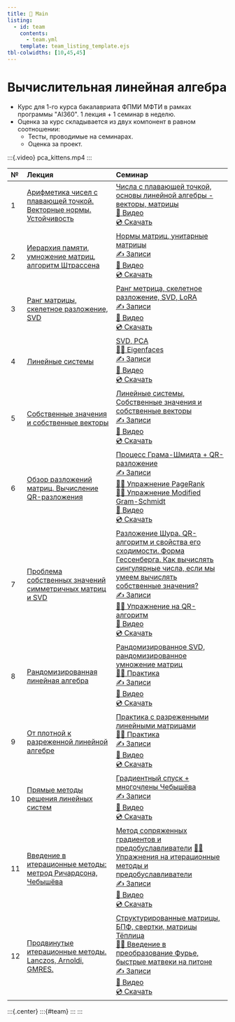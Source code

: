 ```yaml
---
title: 🏡 Main
listing:
  - id: team
    contents: 
      - team.yml
    template: team_listing_template.ejs
tbl-colwidths: [10,45,45]
---
```


# Вычислительная линейная алгебра

* Курс для 1-го курса бакалавриата ФПМИ МФТИ в рамках программы "AI360". 1 лекция + 1 семинар в неделю.
* Оценка за курс складывается из двух компонент в равном соотношении: 
  * Тесты, проводимые на семинарах.
  * Оценка за проект.

:::{.video}
pca_kittens.mp4
:::

|  №  | Лекция | Семинар |
|:-|:-----------------|:-----------------|
|  1  |  [Арифметика чисел с плавающей точкой. Векторные нормы. Устойчивость](lectures/lecture-1/lecture-1.ipynb)  | [Числа с плавающей точкой, основы линейной алгебры - векторы, матрицы](seminars/seminar-1/seminar-1.ipynb)<br>[🎥 Видео](https://youtu.be/X2ogSK0N9c0)<br>[💿 Скачать](https://disk.yandex.ru/i/lq9VeTZQML9sbQ) |
|  2  |  [Иерархия памяти, умножение матриц, алгоритм Штрассена](lectures/lecture-2/lecture-2.ipynb) |   [Нормы матриц, унитарные матрицы](seminars/2.pdf)<br>[✍️ Записи](notes/2.pdf)<br>[🎥 Видео](https://youtu.be/Bseq7NfsXV0)<br>[💿 Скачать](https://disk.yandex.ru/i/ckCwborduGIchA) |
|  3  | [Ранг матрицы, скелетное разложение, SVD](lectures/lecture-3/lecture-3.ipynb) |  [Ранг метрица, скелетное разложение, SVD, LoRA](seminars/3.pdf) <br>[✍️ Записи](notes/3.pdf)<br>[🎥 Видео](https://youtu.be/zTYHvfF54sY)<br>[💿 Скачать](https://disk.yandex.ru/i/diMn-tLq0Or3jw) |
|  4  | [Линейные системы](lectures/lecture-4/lecture-4.ipynb) | [SVD, PCA](seminars/4.pdf) <br>[👨‍💻 Eigenfaces](files/Eigenfaces_exercise.ipynb) <br>[✍️ Записи](notes/4.pdf)<br>[🎥 Видео](https://youtu.be/cAplBDXAGZc) <br>[💿 Скачать](https://disk.yandex.com/i/CdTTk2VOPI9R5A) |
|  5  | [Собственные значения и собственные векторы](lectures/lecture-5/lecture-5.ipynb)| [Линейные системы, Собственные значения и собственные векторы](seminars/5.pdf) <br>[✍️ Записи](notes/5.pdf)<br>[🎥 Видео](https://youtu.be/JM9ZGUMuuXo)<br>[💿 Скачать](https://disk.yandex.ru/i/kPRGCAL9g8dFXA) |
|  6  | [Обзор разложений матриц. Вычисление QR-разложения](lectures/lecture-6/lecture-6.ipynb) | [Процесс Грама-Шмидта + QR-разложение](seminars/6.pdf) <br> [✍️ Записи](notes/4.pdf)<br> [👨‍💻 Упражнение PageRank](https://colab.research.google.com/github/MerkulovDaniil/optim/blob/master/assets/Notebooks/PageRank_exercise_ru.ipynb) <br>[👨‍💻 Упражнение Modified Gram-Schmidt](https://colab.research.google.com/github/MerkulovDaniil/nla360/blob/master/files/qr_exercise.ipynb) <br>[🎥 Видео](https://youtu.be/rwGKZbKHs0M)<br>[💿 Скачать](https://disk.yandex.com/d/Q7g4RQSYDq6ZiA) |
|  7  |  [Проблема собственных значений симметричных матриц и SVD](lectures/lecture-7/lecture-7.ipynb)  | [Разложение Шура. QR-алгоритм и свойства его сходимости. Форма Гессенберга. Как вычислять сингулярные числа, если мы умеем вычислять собственные значения?](seminars/7.pdf) <br> [✍️ Записи](notes/7.pdf)<br> [👨‍💻 Упражнение на QR-алгоритм](https://colab.research.google.com/github/MerkulovDaniil/nla360/blob/main/files/qr_alg_exercise.ipynb) <br>[🎥 Видео](https://youtu.be/RAABMjfPOp8)<br>[💿 Скачать](https://disk.yandex.com/i/BXfh4JoHIz0VFA)  |
|  8  | [Рандомизированная линейная алгебра](lectures/lecture-8/lecture-8.ipynb) | [Рандомизированное SVD, рандомизированное умножение матриц](seminars/8.pdf) <br> [👨‍💻 Практика](https://colab.research.google.com/github/MerkulovDaniil/nla360/blob/main/files/randomized_la.ipynb) <br> [✍️ Записи](notes/8.pdf)<br> [🎥 Видео](https://youtu.be/dQcxBFwosrw)<br>[💿 Скачать](https://disk.yandex.ru/i/OAN1Vut_Y3sLzA) |
|  9  |   [От плотной к разреженной линейной алгебре](lectures/lecture-9/lecture-9.ipynb) |  [Практика с разреженными линейными матрицами](seminars/9.pdf) <br> [👨‍💻 Практика](https://colab.research.google.com/github/MerkulovDaniil/nla360/blob/main/files/sparse_la.ipynb) <br>[✍️ Записи](notes/9.pdf)<br> [🎥 Видео](https://youtu.be/WRLebviERb0)<br>[💿 Скачать](https://disk.yandex.ru/i/_qtMJo5ZmrWJjw) |
| 10  | [Прямые методы решения линейных систем](lectures/lecture-10/lecture-10.ipynb)  | [Градиентный спуск + многочлены Чебышёва](seminars/10.pdf) <br> [✍️ Записи](notes/10.pdf)<br> [🎥 Видео](https://youtu.be/NzqhUpcHx78)<br>[💿 Скачать](https://disk.yandex.ru/i/fECbElpR9N2iVA) |
| 11  | [Введение в итерационные методы: метрод Ричардсона, Чебышёва](lectures/lecture-11/lecture-11.ipynb) |   [Метод сопряженных градиентов и предобуславливатели](seminars/11.pdf) [👨‍💻 Упражнения на итерационные методы и предобуславливатели](https://colab.research.google.com/github/MerkulovDaniil/nla360/blob/main/files/cg_exercise.ipynb) <br> [✍️ Записи](notes/11.pdf)<br> [🎥 Видео](https://youtu.be/yQMcc_hqLGg)<br>[💿 Скачать](https://disk.yandex.ru/i/kIbyYF6YgbR9ug) |
| 12  |  [Продвинутые итерационные методы. Lanczos, Arnoldi, GMRES.](lectures/lecture-12/lecture-12.ipynb)   | [Структурированные матрицы, БПФ, свертки, матрицы Тёплица](seminars/12.pdf) <br> [👨‍💻 Введение в преобразование Фурье, быстрые матвеки на питоне](https://colab.research.google.com/github/MerkulovDaniil/nla360/blob/main/files/fourier.ipynb) <br> [✍️ Записи](notes/12.pdf)<br> [🎥 Видео](https://youtu.be/uNyHZKfJPhQ)<br>[💿 Скачать]() |

:::{.center}
:::{#team}
:::
:::